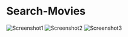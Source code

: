 # Search-Movies


![Screenshot1](https://user-images.githubusercontent.com/53177667/234778112-992706fd-0367-4fa3-bfe5-38ab0d3241ec.jpg)
![Screenshot2](https://user-images.githubusercontent.com/53177667/234778122-ed5f1e58-2323-42d4-b33d-107f087ecebd.jpg)
![Screenshot3](https://user-images.githubusercontent.com/53177667/234778130-d9a20d15-6441-4967-a683-47083e204b8a.jpg)
